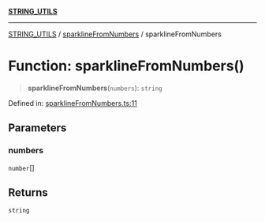 [**STRING_UTILS**](../../README.md)

***

[STRING_UTILS](../../README.md) / [sparklineFromNumbers](../README.md) / sparklineFromNumbers

# Function: sparklineFromNumbers()

> **sparklineFromNumbers**(`numbers`): `string`

Defined in: [sparklineFromNumbers.ts:11](https://github.com/dailker/everyutil/blob/9768d00ced16ec8f4705df34c2fe47f2b1b47121/src/string/sparklineFromNumbers.ts#L11)

## Parameters

### numbers

`number`[]

## Returns

`string`
